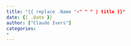 ```yaml
---
title: "{{ replace .Name "-" " " | title }}"
date: {{ .Date }}
author: ["Claude Ivers"]
categories:
- 
---
```


